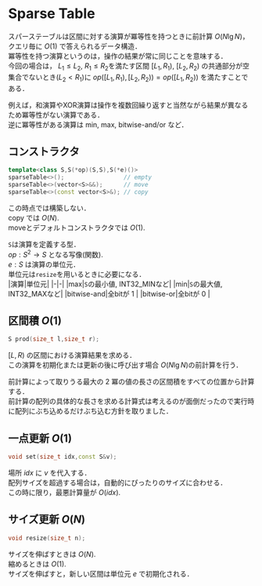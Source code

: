 # Sparse Table
スパーステーブルは区間に対する演算が冪等性を持つときに前計算 $O(N \lg N)$，クエリ毎に $O(1)$ で答えられるデータ構造．  
冪等性を持つ演算というのは，操作の結果が常に同じことを意味する．  
今回の場合は，
$L_1\le L_2,\ R_1\le R_2$を満たす区間
$[L_1,R_1),\ [L_2,R_2)$
の共通部分が空集合でないとき$(L_2< R_1)$に
$op([L_1,R_1),[L_2,R_2))=op([L_1,R_2))$
を満たすことである．

例えば，和演算やXOR演算は操作を複数回繰り返すと当然ながら結果が異なるため冪等性がない演算である．  
逆に冪等性がある演算は min, max, bitwise-and/or など．

## コンストラクタ
```C++
template<class S,S(*op)(S,S),S(*e)()>
sparseTable<>();                 // empty
sparseTable<>(vector<S>&&);      // move
sparseTable<>(const vector<S>&); // copy
```
この時点では構築しない．  
copy では $O(N)$.  
moveとデフォルトコンストラクタでは $O(1)$.

`S`は演算を定義する型．  
$op:S^2\rightarrow S$ となる写像(関数).  
$e:S$ は演算の単位元．  
単位元は`resize`を用いるときに必要になる．  
|演算|単位元|
|-|-|
|max|`S`の最小値, INT32_MINなど|
|min|`S`の最大値, INT32_MAXなど|
|bitwise-and|全bitが $1$ |
|bitwise-or|全bitが $0$ |

## 区間積 $O(1)$
```C++
S prod(size_t l,size_t r);
```
$[L,R)$ の区間における演算結果を求める．  
この演算を初期化または更新の後に呼び出す場合 $O(N\lg N)$の前計算を行う．

前計算によって取りうる最大の $2$ 冪の値の長さの区間積をすべての位置から計算する．  
前計算の配列の具体的な長さを求める計算式は考えるのが面倒だったので実行時に配列にぶち込めるだけぶち込む方針を取りました．  

## 一点更新 $O(1)$
```C++
void set(size_t idx,const S&v);
```
場所 $idx$ に $v$ を代入する．  
配列サイズを超過する場合は，自動的にぴったりのサイズに合わせる．  
この時に限り，最悪計算量が $O(idx)$.

## サイズ更新 $O(N)$
```C++
void resize(size_t n);
```
サイズを伸ばすときは $O(N)$.  
縮めるときは $O(1)$.  
サイズを伸ばすと，新しい区間は単位元 $e$ で初期化される．
